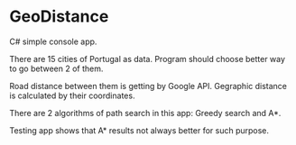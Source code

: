 # GeoDistance

C# simple console app.

There are 15 cities of Portugal as data. Program should choose better way to go between 2 of them.

Road distance between them is getting by Google API. Gegraphic distance is calculated by their coordinates.

There are 2 algorithms of path search in this app: Greedy search and A*.

Testing app shows that A* results not always better for such purpose.
